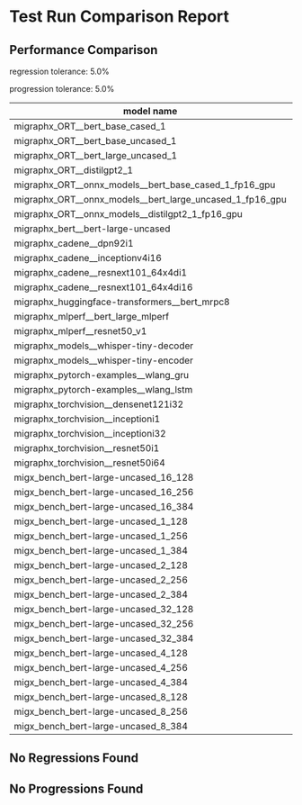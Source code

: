 # Test Run Comparison Report

## Performance Comparison

regression tolerance: 5.0%

progression tolerance: 5.0%

|model name|exit_status|analysis|old_time_ms|new_time_ms|change_ms|percent_change|
|---|---|---|---|---|---|---|
|migraphx_ORT__bert_base_cased_1|PASS|progression|92.9307|85.7525|-7.1782|-7.72%|
|migraphx_ORT__bert_base_uncased_1|PASS|within tol|85.8013|89.721|3.9197|4.57%|
|migraphx_ORT__bert_large_uncased_1|PASS|within tol|261.3686|260.1338|-1.2348|-0.47%|
|migraphx_ORT__distilgpt2_1|PASS|within tol|31.778|31.9025|0.1244|0.39%|
|migraphx_ORT__onnx_models__bert_base_cased_1_fp16_gpu|Numerics|progression|108.9472|84.1024|-24.8449|-22.8%|
|migraphx_ORT__onnx_models__bert_large_uncased_1_fp16_gpu|Numerics|regression|247.3442|2283.2288|2035.8846|823.1%|
|migraphx_ORT__onnx_models__distilgpt2_1_fp16_gpu|Numerics|progression|42.7711|39.3188|-3.4524|-8.07%|
|migraphx_bert__bert-large-uncased|PASS|regression|369.5771|406.0754|36.4983|9.88%|
|migraphx_cadene__dpn92i1|PASS|within tol|166.8955|169.3313|2.4358|1.46%|
|migraphx_cadene__inceptionv4i16|PASS|within tol|5335.8651|5244.3095|-91.5556|-1.72%|
|migraphx_cadene__resnext101_64x4di1|PASS|progression|844.6229|323.4675|-521.1555|-61.7%|
|migraphx_cadene__resnext101_64x4di16|PASS|within tol|5087.6852|5005.3084|-82.3768|-1.62%|
|migraphx_huggingface-transformers__bert_mrpc8|PASS|within tol|388.5548|390.4895|1.9347|0.5%|
|migraphx_mlperf__bert_large_mlperf|Numerics|within tol|417.4707|414.9974|-2.4733|-0.59%|
|migraphx_mlperf__resnet50_v1|PASS|progression|96.4481|89.7692|-6.679|-6.92%|
|migraphx_models__whisper-tiny-decoder|PASS|within tol|31.4212|31.631|0.2098|0.67%|
|migraphx_models__whisper-tiny-encoder|Numerics|progression|190.9703|180.1081|-10.8621|-5.69%|
|migraphx_pytorch-examples__wlang_gru|PASS|progression|83.8562|79.0902|-4.7661|-5.68%|
|migraphx_pytorch-examples__wlang_lstm|PASS|within tol|47.7809|48.0243|0.2434|0.51%|
|migraphx_torchvision__densenet121i32|PASS|within tol|1626.3623|1553.0156|-73.3467|-4.51%|
|migraphx_torchvision__inceptioni1|PASS|within tol|194.7609|195.1233|0.3625|0.19%|
|migraphx_torchvision__inceptioni32|PASS|within tol|5325.3166|5325.6552|0.3386|0.01%|
|migraphx_torchvision__resnet50i1|PASS|within tol|86.317|86.7679|0.4509|0.52%|
|migraphx_torchvision__resnet50i64|PASS|within tol|6013.2977|5940.4804|-72.8173|-1.21%|
|migx_bench_bert-large-uncased_16_128|PASS|within tol|2565.7295|2541.7333|-23.9962|-0.94%|
|migx_bench_bert-large-uncased_16_256|PASS|within tol|4038.0908|4009.5006|-28.5902|-0.71%|
|migx_bench_bert-large-uncased_16_384|Numerics|within tol|5735.8028|5720.4797|-15.3231|-0.27%|
|migx_bench_bert-large-uncased_1_128|PASS|progression|171.9284|155.6448|-16.2837|-9.47%|
|migx_bench_bert-large-uncased_1_256|PASS|within tol|263.4822|266.7615|3.2793|1.24%|
|migx_bench_bert-large-uncased_1_384|PASS|progression|393.4271|372.324|-21.1031|-5.36%|
|migx_bench_bert-large-uncased_2_128|PASS|within tol|385.3544|389.3338|3.9794|1.03%|
|migx_bench_bert-large-uncased_2_256|PASS|progression|660.8301|584.916|-75.9142|-11.49%|
|migx_bench_bert-large-uncased_2_384|PASS|within tol|826.641|805.4045|-21.2365|-2.57%|
|migx_bench_bert-large-uncased_32_128|PASS|within tol|5205.8054|5039.3142|-166.4912|-3.2%|
|migx_bench_bert-large-uncased_32_256|PASS|within tol|7964.1528|8078.3551|114.2023|1.43%|
|migx_bench_bert-large-uncased_32_384|Numerics|within tol|11402.9632|11399.0615|-3.9017|-0.03%|
|migx_bench_bert-large-uncased_4_128|PASS|within tol|700.4958|713.9392|13.4434|1.92%|
|migx_bench_bert-large-uncased_4_256|PASS|within tol|1079.9231|1068.7346|-11.1885|-1.04%|
|migx_bench_bert-large-uncased_4_384|PASS|within tol|1588.1259|1530.3898|-57.7361|-3.64%|
|migx_bench_bert-large-uncased_8_128|PASS|within tol|1309.5138|1302.6312|-6.8826|-0.53%|
|migx_bench_bert-large-uncased_8_256|PASS|within tol|2038.8041|2136.3976|97.5935|4.79%|
|migx_bench_bert-large-uncased_8_384|PASS|within tol|2896.9156|2936.3184|39.4028|1.36%|

## No Regressions Found

## No Progressions Found


